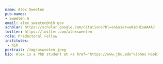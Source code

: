 ```yaml
---
name: Alex Sweeten
pub-names:
- Sweeten A
email: alex.sweeten@nih.gov
scholar: https://scholar.google.com/citations?hl=en&user=wH1dHEsAAAAJ
twitter: https://twitter.com/alexsweeten
role: Predoctoral Fellow
institutes:
 - nih
portrait: /img/asweeten.jpeg
bio: Alex is a PhD student at <a href="https://www.jhu.edu">Johns Hopkins University</a>, supervised by <a href="https://schatz-lab.org/"> Michael Schatz</a> and Adam Phillippy. Alex got a Bachelor’s degree with a Joint Major in Computer Science and Molecular Biology & Biochemistry from <a href="https://www.sfu.ca"> Simon Fraser University</a> in 2017, and a Master’s Degree in Computer Science in 2019. Before starting his PhD, Alex worked as a software developer at <a href="https://bcgsc.ca">Canada’s Michael Smith Genome Science Centre</a>.
---
```

